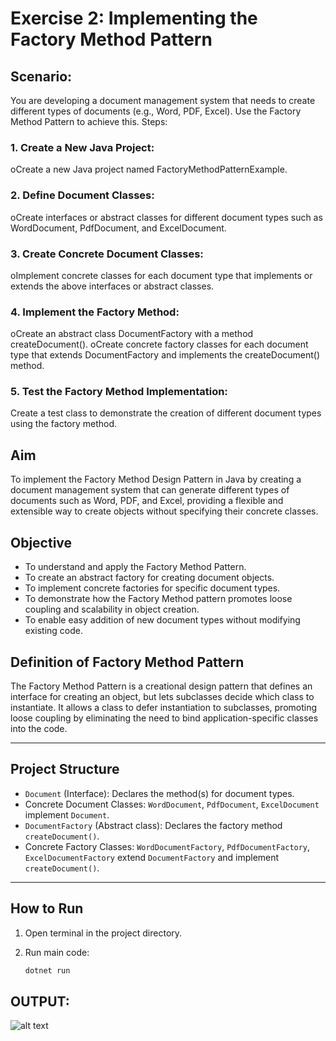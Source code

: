 # Exercise 2: Implementing the Factory Method Pattern

## Scenario: 
You are developing a document management system that needs to create different types of documents (e.g., Word, PDF, Excel). Use the Factory Method Pattern to achieve this.
Steps:
### 1. Create a New Java Project:
oCreate a new Java project named FactoryMethodPatternExample.
### 2. Define Document Classes:
oCreate interfaces or abstract classes for different document types such as WordDocument, PdfDocument, and ExcelDocument.
### 3. Create Concrete Document Classes:
oImplement concrete classes for each document type that implements or extends the above interfaces or abstract classes.
### 4. Implement the Factory Method:
oCreate an abstract class DocumentFactory with a method createDocument().
oCreate concrete factory classes for each document type that extends DocumentFactory and implements the createDocument() method.
### 5. Test the Factory Method Implementation:
Create a test class to demonstrate the creation of different document types using the factory method.
## Aim
To implement the Factory Method Design Pattern in Java by creating a document management system that can generate different types of documents such as Word, PDF, and Excel, providing a flexible and extensible way to create objects without specifying their concrete classes.

## Objective
- To understand and apply the Factory Method Pattern.
- To create an abstract factory for creating document objects.
- To implement concrete factories for specific document types.
- To demonstrate how the Factory Method pattern promotes loose coupling and scalability in object creation.
- To enable easy addition of new document types without modifying existing code.

## Definition of Factory Method Pattern
The Factory Method Pattern is a creational design pattern that defines an interface for creating an object, but lets subclasses decide which class to instantiate. It allows a class to defer instantiation to subclasses, promoting loose coupling by eliminating the need to bind application-specific classes into the code.

---

## Project Structure
- `Document` (Interface): Declares the method(s) for document types.
- Concrete Document Classes: `WordDocument`, `PdfDocument`, `ExcelDocument` implement `Document`.
- `DocumentFactory` (Abstract class): Declares the factory method `createDocument()`.
- Concrete Factory Classes: `WordDocumentFactory`, `PdfDocumentFactory`, `ExcelDocumentFactory` extend `DocumentFactory` and implement `createDocument()`.

---

## How to Run

1. Open terminal in the project directory.
  


2. Run main code:
   ```bash
   dotnet run


## OUTPUT:

![alt text](image.png)



